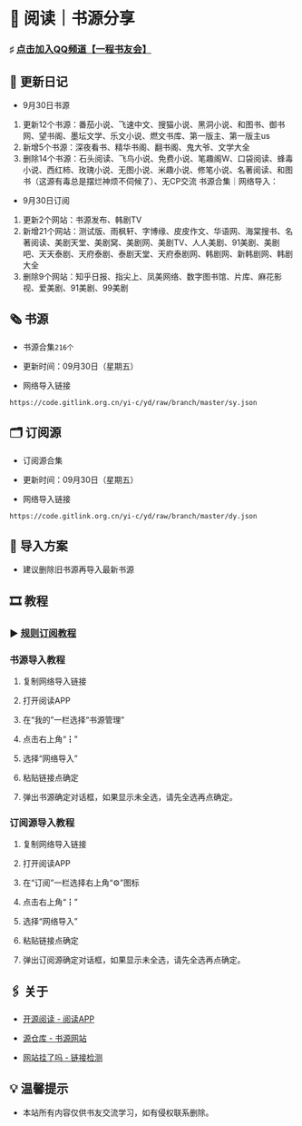 #  📖 阅读｜书源分享

###  ♯ [点击加入QQ频道【一程书友会】](https://qun.qq.com/qqweb/qunpro/share?_wv=3&_wwv=128&appChannel=share&inviteCode=1W5a7r2&businessType=9&from=246610&biz=ka)

##  📢 更新日记

- 9月30日书源
1. 更新12个书源：番茄小说、飞速中文、搜猫小说、黑洞小说、和图书、御书网、望书阁、墨坛文学、乐文小说、燃文书库、第一版主、第一版主us
2. 新增5个书源：深夜看书、精华书阁、翻书阁、鬼大爷、文学大全
3. 删除14个书源：石头阅读、飞鸟小说、免费小说、笔趣阁W、口袋阅读、蜂毒小说、西红柿、玫瑰小说、无图小说、米趣小说、修笔小说、名著阅读、和图书（这源有毒总是摆烂神烦不伺候了）、无CP交流
书源合集｜网络导入：

- 9月30日订阅
1. 更新2个网站：书源发布、韩剧TV
2. 新增21个网站：测试版、雨枫轩、字博缘、皮皮作文、华语网、海棠搜书、名著阅读、美剧天堂、美剧窝、美剧网、美剧TV、人人美剧、91美剧、美剧吧、天天泰剧、天府泰剧、泰剧天堂、天府泰剧网、韩剧网、新韩剧网、韩剧大全
3. 删除9个网站：知乎日报、指尖上、凤美网络、数字图书馆、片库、麻花影视、爱美剧、91美剧、99美剧

##  🗞️ 书源

- 书源合集`216个`

- 更新时间：09月30日（星期五）

- 网络导入链接

```
https://code.gitlink.org.cn/yi-c/yd/raw/branch/master/sy.json
```


##  🗂️ 订阅源

- 订阅源合集

- 更新时间：09月30日（星期五）

- 网络导入链接

```
https://code.gitlink.org.cn/yi-c/yd/raw/branch/master/dy.json
```

##  💠 导入方案

- 建议删除旧书源再导入最新书源

##  🎞️ 教程

###  ▶️ [规则订阅教程](https://b23.tv/PQosCT0)

###  书源导入教程

1. 复制网络导入链接

2. 打开阅读APP

3. 在“我的”一栏选择“书源管理”

4. 点击右上角“┇”

5. 选择“网络导入”

6. 粘贴链接点确定

7. 弹出书源确定对话框，如果显示未全选，请先全选再点确定。

###   订阅源导入教程

1. 复制网络导入链接

2. 打开阅读APP

3. 在“订阅”一栏选择右上角“⚙️”图标

4. 点击右上角“┇”

5. 选择“网络导入”

6. 粘贴链接点确定

7. 弹出订阅源确定对话框，如果显示未全选，请先全选再点确定。

##  🖇️ 关于

- [开源阅读 - 阅读APP](https://www.coolapk.com/apk/io.legado.app.release)

- [源仓库 - 书源网站](http://www.yckceo.com/)

- [网站挂了吗 - 链接检测](https://gualemang.com/)

##  💡 温馨提示

- 本站所有内容仅供书友交流学习，如有侵权联系删除。